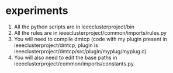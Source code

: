 # experiments
1. All the python scripts are in ieeeclusterproject/bin
2. All the rules are in ieeeclusterproject/common/imports/rules.py
3. You will need to compile dmtcp (code with my plugin present in ieeeclusterproject/dmtcp, plugin is ieeeclusterproject/dmtcp/src/plugin/myplug/myplug.c)
4. You will also need to edit the base paths in ieeeclusterproject/common/imports/constants.py
